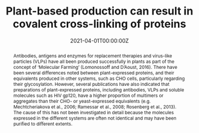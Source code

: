 ---
title: "Plant-based production can result in covalent cross-linking of proteins"
authors:
- admin
- George P. Lomonossoff
author_notes:
# - "Equal contribution"
# - "Equal contribution"
date: "2021-04-01T00:00:00Z"
doi: "https://doi.org/10.1111/pbi.13598"

# Schedule page publish date (NOT publication's date).
publishDate: "2017-04-01T00:00:00Z"

# Publication type.
# Legend: 0 = Uncategorized; 1 = Conference paper; 2 = Journal article;
# 3 = Preprint / Working Paper; 4 = Report; 5 = Book; 6 = Book section;
# 7 = Thesis; 8 = Patent
publication_types: ["2"]

# Publication name and optional abbreviated publication name.
publication: "*Plant Biotechnology Journal*, 19 (6)"
publication_short: ""

abstract: Antibodies, antigens and enzymes for replacement therapies and virus-like particles (VLPs) have all been produced successfully in plants as part of the concept of ‘Molecular Farming’ (Lomonossoff and D’Aoust, 2016). There have been several differences noted between plant-expressed proteins, and their equivalents produced in other systems, such as CHO cells, particularly regarding their glycosylation. However, several publications have also indicated that preparations of plant-expressed proteins, including antibodies, VLPs and soluble molecules such as HIV gp120, have a higher proportion of multimers or aggregates than their CHO- or yeast-expressed equivalents (e.g. Mechtcheriakova et al., 2006; Ramessar et al., 2008; Rosenberg et al., 2013). The cause of this has not been investigated in detail because the molecules expressed in the different systems are often not identical and may have been purified to different extents.

# Summary. An optional shortened abstract.
# summary: Lorem ipsum dolor sit amet, consectetur adipiscing elit. Duis posuere tellus ac convallis placerat. Proin tincidunt magna sed ex sollicitudin condimentum.

# links:
# - name: ""
#   url: ""
url_pdf: https://onlinelibrary.wiley.com/doi/epdf/10.1111/pbi.13598
# url_code: ''
# url_dataset: ''
# url_poster: ''
# url_project: ''
# url_slides: ''
# url_source: ''
# url_video: ''

# Featured image
# To use, add an image named `featured.jpg/png` to your page's folder. 
image:
  caption: ''
  focal_point: ""

# Associated Projects (optional).
#   Associate this publication with one or more of your projects.
#   Simply enter your project's folder or file name without extension.
#   E.g. `internal-project` references `content/project/internal-project/index.md`.
#   Otherwise, set `projects: []`.
projects: []

# Slides (optional).
#   Associate this publication with Markdown slides.
#   Simply enter your slide deck's filename without extension.
#   E.g. `slides: "example"` references `content/slides/example/index.md`.
#   Otherwise, set `slides: ""`.
# slides: example
---